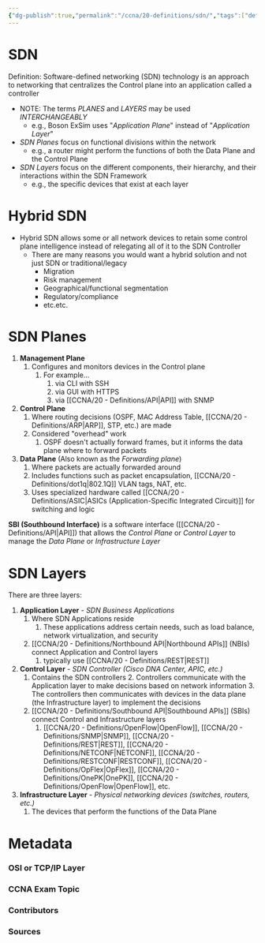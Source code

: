 ```yaml
---
{"dg-publish":true,"permalink":"/ccna/20-definitions/sdn/","tags":["defs_ccna"],"created":"2023-11-05T10:55:11.000-08:00","updated":"2023-11-08T14:31:01.000-08:00"}
---
```


# SDN
Definition: Software-defined networking (SDN) technology is an approach to networking that centralizes the Control plane into an application called a controller
- NOTE: The terms *PLANES* and *LAYERS* may be used *INTERCHANGEABLY*
	- e.g., Boson ExSim uses "*Application Plane*" instead of "*Application Layer*"
- *SDN Planes* focus on functional divisions within the network
	- e.g., a router might perform the functions of both the Data Plane and the Control Plane
- *SDN Layers* focus on the different components, their hierarchy, and their interactions within the SDN Framework
	- e.g., the specific devices that exist at each layer

# Hybrid SDN
- Hybrid SDN allows some or all network devices to retain some control plane intelligence instead of relegating all of it to the SDN Controller
	- There are many reasons you would want a hybrid solution and not just SDN or traditional/legacy
		- Migration
		- Risk management
		- Geographical/functional segmentation
		- Regulatory/compliance
		- etc.etc.

# SDN Planes
1. **Management Plane**
	1. Configures and monitors devices in the Control plane
		1. For example...
			1. via CLI with SSH
			2. via GUI with HTTPS
			3. via [[CCNA/20 - Definitions/API\|API]] with SNMP
2. **Control Plane**
	1. Where routing decisions (OSPF, MAC Address Table, [[CCNA/20 - Definitions/ARP\|ARP]], STP, etc.) are made
	2. Considered "overhead" work
		1. OSPF doesn't actually forward frames, but it informs the data plane where to forward packets
3. **Data Plane** (Also known as the *Forwarding plane*)
	1. Where packets are actually forwarded around
	2. Includes functions such as packet encapsulation, [[CCNA/20 - Definitions/dot1q\|802.1Q]] VLAN tags, NAT, etc.
	3. Uses specialized hardware called [[CCNA/20 - Definitions/ASIC\|ASICs (Application-Specific Integrated Circuit)]] for switching and logic

**SBI (Southbound Interface)** is a software interface ([[CCNA/20 - Definitions/API\|API]]) that allows the *Control Plane* or *Control Layer* to manage the *Data Plane* or *Infrastructure Layer*

# SDN Layers
There are three layers:
1. **Application Layer** -  *SDN Business Applications*
	1. Where SDN Applications reside
		1. These applications address certain needs, such as load balance, network virtualization, and security
	2. [[CCNA/20 - Definitions/Northbound API\|Northbound APIs]] (NBIs) connect Application and Control layers
		1. typically use [[CCNA/20 - Definitions/REST\|REST]]
2. **Control Layer** - *SDN Controller (Cisco DNA Center, APIC, etc.)*
	1. Contains the SDN controllers
		2. Controllers communicate with the Application layer to make decisions based on network information
		3. The controllers then communicates with devices in the data plane (the Infrastructure layer) to implement the decisions
	2. [[CCNA/20 - Definitions/Southbound API\|Southbound APIs]] (SBIs) connect Control and Infrastructure layers
		1. [[CCNA/20 - Definitions/OpenFlow\|OpenFlow]], [[CCNA/20 - Definitions/SNMP\|SNMP]], [[CCNA/20 - Definitions/REST\|REST]], [[CCNA/20 - Definitions/NETCONF\|NETCONF]], [[CCNA/20 - Definitions/RESTCONF\|RESTCONF]], [[CCNA/20 - Definitions/OpFlex\|OpFlex]], [[CCNA/20 - Definitions/OnePK\|OnePK]], [[CCNA/20 - Definitions/OpenFlow\|OpenFlow]], etc.
3. **Infrastructure Layer** - *Physical networking devices (switches, routers, etc.)*
	1. The devices that perform the functions of the Data Plane




# Metadata
### OSI or TCP/IP Layer

### CCNA Exam Topic

### Contributors

### Sources
